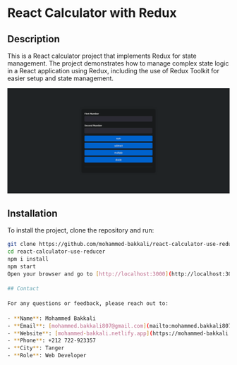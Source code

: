 # React Calculator with Redux

## Description

This is a React calculator project that implements Redux for state management. The project demonstrates how to manage complex state logic in a React application using Redux, including the use of Redux Toolkit for easier setup and state management.

![Calculator Screenshot](./src/assets/images/calculator.png.png)

## Installation

To install the project, clone the repository and run:

```bash
git clone https://github.com/mohammed-bakkali/react-calculator-use-reducer.git
cd react-calculator-use-reducer
npm i install
npm start
Open your browser and go to [http://localhost:3000](http://localhost:3000) to see the app in action.

## Contact

For any questions or feedback, please reach out to:

- **Name**: Mohammed Bakkali
- **Email**: [mohammed.bakkali807@gmail.com](mailto:mohammed.bakkali807@gmail.com)
- **Website**: [mohammed-bakkali.netlify.app](https://mohammed-bakkali.netlify.app/)
- **Phone**: +212 722-923357
- **City**: Tanger
- **Role**: Web Developer
```
